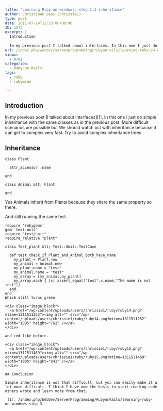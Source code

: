 ```yaml
---
title: 'Learning Ruby on windows: step 1.3 inheritance'
author: Christiaan Baes (chrissie1)
type: post
date: 2011-07-24T12:33:00+00:00
ID: 1273
excerpt: |
  Introduction
  
  In my previous post I talked about interfaces. In this one I just do simple inheritance with the same classes as in the previous post. More difficult scenarios are possible but We should watch out with inheritance because it can get to c&hellip;
url: /index.php/webdev/serverprogramming/rubyonrails/learning-ruby-on-windows-step-4/
views:
  - 8701
categories:
  - Ruby-on-Rails
tags:
  - ruby
  - rubymine

---
```

## Introduction

In my previous post [I talked about interfaces][1]. In this one I just do simple inheritance with the same classes as in the previous post. More difficult scenarios are possible but We should watch out with inheritance because it can get to complex very fast. Try to avoid complex inheritance trees.

## Inheritance

```
class Plant

  attr_accessor :name

end

class Animal &lt; Plant

end
```
Yes Animals inherit from Plants because they share the same property so there.

And still running the same test.

```
require 'rubygems'
gem 'test-unit'
require "test/unit"
require_relative "plant"

class Test_plant &lt; Test::Unit::TestCase

  def test_check_if_Plant_and_Animal_both_have_name
    my_plant = Plant.new
    my_animal = Animal.new
    my_plant.name = "test"
    my_animal.name = "test"
    my_array = [my_animal,my_plant]
    my_array.each { |x| assert_equal("test",x.name,"The name is not test")}
  end
end```
Which still turns green 

<div class="image_block">
  <a href="/wp-content/uploads/users/chrissie1/ruby/ruby14.png?mtime=1311511252"><img alt="" src="/wp-content/uploads/users/chrissie1/ruby/ruby14.png?mtime=1311511252" width="1035" height="762" /></a>
</div>

and red like before.

<div class="image_block">
  <a href="/wp-content/uploads/users/chrissie1/ruby/ruby15.png?mtime=1311511469"><img alt="" src="/wp-content/uploads/users/chrissie1/ruby/ruby15.png?mtime=1311511469" width="1035" height="841" /></a>
</div>

## Conclusion

Simple inheritance is not that difficult, but you can easily make it a lot more difficult. I think I have now the basis to start reading code others wrote and learn more from that.

 [1]: /index.php/WebDev/ServerProgramming/RubyonRails/learning-ruby-on-windows-step-3